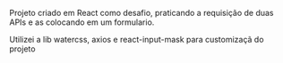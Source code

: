 Projeto criado em React como desafio, praticando a requisição de duas APIs e as colocando em um formulario.

Utilizei a lib watercss, axios e react-input-mask para customizaçã do projeto
